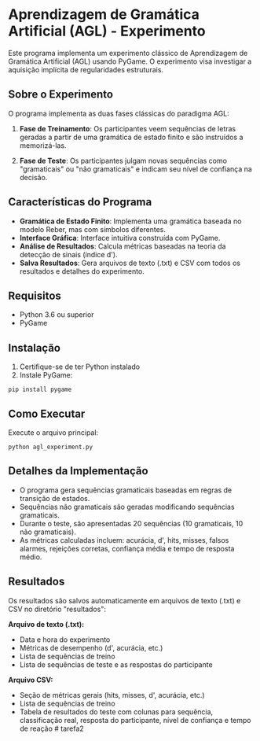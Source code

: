 # Aprendizagem de Gramática Artificial (AGL) - Experimento

Este programa implementa um experimento clássico de Aprendizagem de Gramática Artificial (AGL) usando PyGame. O experimento visa investigar a aquisição implícita de regularidades estruturais.

## Sobre o Experimento

O programa implementa as duas fases clássicas do paradigma AGL:

1. **Fase de Treinamento**: Os participantes veem sequências de letras geradas a partir de uma gramática de estado finito e são instruídos a memorizá-las.

2. **Fase de Teste**: Os participantes julgam novas sequências como "gramaticais" ou "não gramaticais" e indicam seu nível de confiança na decisão.

## Características do Programa

- **Gramática de Estado Finito**: Implementa uma gramática baseada no modelo Reber, mas com símbolos diferentes.
- **Interface Gráfica**: Interface intuitiva construída com PyGame.
- **Análise de Resultados**: Calcula métricas baseadas na teoria da detecção de sinais (índice d').
- **Salva Resultados**: Gera arquivos de texto (.txt) e CSV com todos os resultados e detalhes do experimento.

## Requisitos

- Python 3.6 ou superior
- PyGame

## Instalação

1. Certifique-se de ter Python instalado
2. Instale PyGame:

```
pip install pygame
```

## Como Executar

Execute o arquivo principal:

```
python agl_experiment.py
```

## Detalhes da Implementação

- O programa gera sequências gramaticais baseadas em regras de transição de estados.
- Sequências não gramaticais são geradas modificando sequências gramaticais.
- Durante o teste, são apresentadas 20 sequências (10 gramaticais, 10 não gramaticais).
- As métricas calculadas incluem: acurácia, d', hits, misses, falsos alarmes, rejeições corretas, confiança média e tempo de resposta médio.

## Resultados

Os resultados são salvos automaticamente em arquivos de texto (.txt) e CSV no diretório "resultados":

**Arquivo de texto (.txt):**
- Data e hora do experimento
- Métricas de desempenho (d', acurácia, etc.)
- Lista de sequências de treino
- Lista de sequências de teste e as respostas do participante

**Arquivo CSV:**
- Seção de métricas gerais (hits, misses, d', acurácia, etc.)
- Lista de sequências de treino
- Tabela de resultados do teste com colunas para sequência, classificação real, resposta do participante, nível de confiança e tempo de reação
#   t a r e f a 2  
 